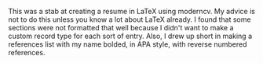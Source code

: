 This was a stab at creating a resume in LaTeX using moderncv. My advice is not to do this unless you know a lot about LaTeX already. I found that some sections were not formatted that well because I didn't want to make a custom record type for each sort of entry. Also, I drew up short in making a references list with my name bolded, in APA style, with reverse numbered references.